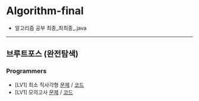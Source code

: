 # Algorithm-final
- 알고리즘 공부 최종_최최종_.java


----


## 브루트포스 (완전탐색)
### Programmers
- [LV1] 최소 직사각형 [문제](https://school.programmers.co.kr/learn/courses/30/lessons/86491) / [코드](https://github.com/ddururiiiiiii/algorithm-final/blob/master/src/java2/%EB%B8%8C%EB%A3%A8%ED%8A%B8%ED%8F%AC%EC%8A%A4/promrammers/LV1_%EC%B5%9C%EC%86%8C%EC%A7%81%EC%82%AC%EA%B0%81%ED%98%95.java)
- [LV1] 모의고사 [문제](https://school.programmers.co.kr/learn/courses/30/lessons/42840) / [코드](https://github.com/ddururiiiiiii/algorithm-final/blob/master/src/java2/%EB%B8%8C%EB%A3%A8%ED%8A%B8%ED%8F%AC%EC%8A%A4/promrammers/LV1_%EB%AA%A8%EC%9D%98%EA%B3%A0%EC%82%AC.java)